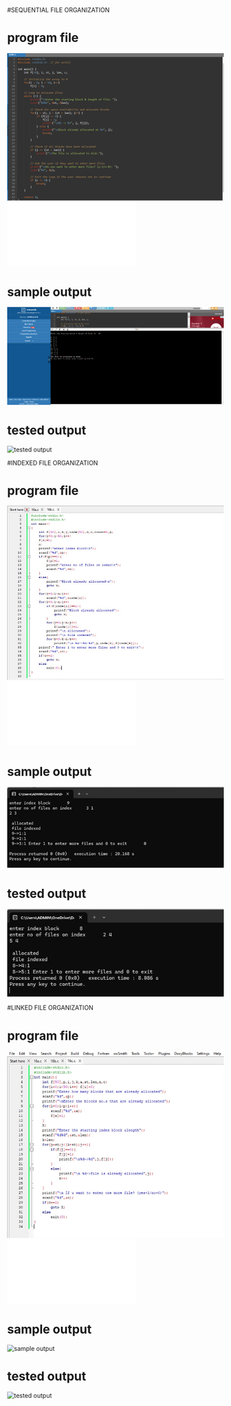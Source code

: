 #SEQUENTIAL FILE ORGANIZATION

# program file
![program file](PROGRAM.png)
![program file](SEQUENTIAL.c)

# sample output
![sample output](OUTPUT.png)

# tested output
![tested output](Sequential_EO.jpeg)

#INDEXED FILE ORGANIZATION

# program file
![program file](Indexed_code.jpeg)
![program file](IndexedFile.c)

# sample output
![sample output](Indexed_IO.jpeg)

# tested output
![tested output](Indexed_EO.jpeg)

#LINKED FILE ORGANIZATION

# program file
![program file](Linked_code_.jpeg)
![program file](LinkedFile.c)

# sample output
![sample output](Linked_IO_.jpeg)

# tested output
![tested output](Linked_EO_.jpeg)
